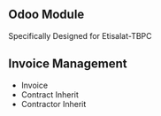 Odoo Module 
-----------

Specifically Designed for Etisalat-TBPC

Invoice Management
------------------

- Invoice
- Contract Inherit
- Contractor Inherit
